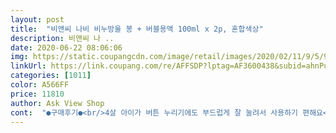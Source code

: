 ```yaml
---
layout: post 
title:  "비앤씨 나비 비누방울 봉 + 버블용액 100ml x 2p, 혼합색상" 
description: 비앤씨 나 ..
date: 2020-06-22 08:06:06 
img: https://static.coupangcdn.com/image/retail/images/2020/02/11/9/5/91049da9-8246-49e6-adb7-7edd931d9e29.jpg 
linkUrl: https://link.coupang.com/re/AFFSDP?lptag=AF3600438&subid=ahnPublicAsk&pageKey=1250574643&itemId=2249656597&vendorItemId=70247045057&traceid=V0-113-a03839278652e9d0 
categories: [1011] 
color: A566FF 
price: 11810 
author: Ask View Shop 
cont:  "●구매후기●<br/>4살 아이가 버튼 누리기에도 부드럽게 잘 눌려서 사용하기 편해요<br/>AA건전지 3개 넣어야 작동됩니다<br/>갖고나가서 하다보면 1시간도 안되어서 금방 써버려서 아이가 아쉬워해요.<br/>.<br/> 용액 통 2개 주시는데 안버리고 뒀다가 여유분 채워서 같이 갖고다녀야할것 같아요<br/>건전지는 AAA 3개 들어갑니다<br/>구성은 리필용액 2개랑 본품 이렇게 들어있어요<br/>그래서 이건 팁인데 스피커 부분에 테이프를 붙여서 봉해놓으면 소리가 좀 작아지거든요<br/>그리고 버블이 나오면서 멜로디가 같이 나오는데<br/>기존에 쓰던 버블건도 잇엇는대 액체가 많이 샌다거나 소리가 너무 시끄러운 감이 없지않았는대<br/>너무 편해요!!<br/>노래소리도 엄청 크거나 하지않아서 좋아요<br/>다른 자동 버블건 많이 사봤는데 용액이 새지 않아서 그게 제일 만족입니다 ^^<br/>다른 자동 버블건들은 용액이 줄줄 새는데<br/>다른건 비눗방울 분사될 때 마다 용액이 흘러서<br/>다른분들 평처럼 방울 크기가 작고 잔잔하게 많이 나와요<br/>다만 노래 패턴이 너무 짧아요ㅠㅠㅠㅠㅠ<br/>당연한거지만 공원이나 놀이터에서도 사람없는 곳에서 하려고요<br/>대만족이에요<br/>도착한 포장 모습이고<br/>멜로디가 소리도 엄청 크고 경박(?)스러워요ㅋㅋ<br/>무엇보다 용액이 안흘러요... <br/><br/>물티슈랑 휴지는 필수였는데<br/>버블 용액을 글리세린 사다가 집에서 주방세제랑 물이랑 섞어서 만들어보았는데 비율이 잘못되었는지 버블이 금방 터져버려서 아예 국내생산 버블 용액도 같이 사버렸어요<br/>버튼누르면 한번에 많이 나와서<br/>별 하나 뺐어요.<br/><br/>비누방울 용액이 한겹 더 덮여져서 포장되어서 새는거 없이 안전하게 배송되었습니다<br/>비눗방울 건이 비슷한게 있긴한데 총 손잡이 쪽으로 비눗물이 너무줄줄새서 아이손에 다묻곤했는데 이 제품은 일단 비눗물이 새지 않아서 좋구용ㅋ 막대기처럼 길게생겨서 손에 묻을일이 없네용ㅋ 사기전엔 나비 날개도 전원누르면 자동으로 펄럭 거리는줄 알았는데 그건 아니네용ㅋ 날개는 직접 들고 흔들어줘야 움직입니당.<br/> 노래랑 불빛도 들어오는뎅 밝은 시간대 해봤더니 잘 안보이네용  비눗방울이 큰건 아니구요.<br/> 자잘한 크기로 끈임없이 분사됩니당 비눗방울건이랑 거의똑같은데 막대기형 이라고 보심될듯해영ㅋ 6살 남자아이랑 3살 여자아이둘다 너무 좋아합니당.<br/> 소리는좀시끄럽긴하네용ㅋㅋ<br/>상어모양 처럼 생긴 것 과는 차원이 달라요ㅎㅎ<br/>상품에 건전지가 없어서 별도로 준비하셔야 해요<br/>아이들이 참 좋아합니다!!<br/>어린아이들이 사용하기에도 편하고<br/>엄마는 그렇지만 아이는 좋아하니 뭐, 좋은거아니겠습니까??<br/>엄마입장에선 똑같은 노래를 계속 들으니까 꿈에 나올꺼 같은 부작용이잇어요<br/> -<br/>온/오프 버튼 없는거랑 용액 담는 통이 작은것때문에<br/>요거는 액도 아래에 있으니까 막 새는 느낌도 없고<br/>요즘 밖에 맘대로 나가기 어려워서 집앞에서만 조금씩 놀아주는대 조금이라도 즐겁게 보내라고 비누방울을 주려고 선택했어요<br/>용액 담는 통이 밑에 달려있는데 제 기준에서는 좀 작네요<br/>이 버블요술봉 주문하면서 버블 용액도 같이 주문해서 다행이네요<br/>이 요술봉 버블건은 소리 크기가 어마어마해서.<br/>.<br/>테이프를 한 67번은 붙인것같아요.<br/>.<br/> 테이프 붙였더니 소리가 조금 작게 들려서 다행입니다<br/>이 요술봉 버블건은 용액이 새지 않아 좋아요<br/>이거 하고있으면 옆집아이 건너라인아이 다 와서 같이 놀아요<br/>이게 수동이 아닌 자동이라 방울 나오는 간격을 조절할수 없고<br/>일단 총처럼 쏘는게 아니고 누르기만 하면 되는거라서<br/>잔잔한 비누방울이 샤라라락 나오는 방식이라서 사진찍어도 예쁘게 나오네요<br/>주변에 사람있을때 하면 좀 민폐(?) 스러울것 같아요<br/>진짜 이것만해도 백점만점에 백점ㅋㅋㅋㅋㅋㅋ<br/>집에 유난히 시끄러운 장난감들은 스피커부분에 테이프 붙여서 소리를 줄여놓고 있어요<br/>큼직한 비누방율 터뜨리는 재미는 못느끼지만 끊기지않고 촤라라락 나오니까 뛰어다니며 신나하기도하고<br/>포장을 뜯으면 날개를 끼울수 잇게 되어있고<br/>행사하는 곳 가면 흔히들 있는<br/>4살 아이가 버튼 누리기에도 부드럽게 잘 눌려서 사용하기 편해요<br/>AA건전지 3개 넣어야 작동됩니다<br/>갖고나가서 하다보면 1시간도 안되어서 금방 써버려서 아이가 아쉬워해요.<br/>.<br/> 용액 통 2개 주시는데 안버리고 뒀다가 여유분 채워서 같이 갖고다녀야할것 같아요<br/>건전지는 AAA 3개 들어갑니다<br/>구성은 리필용액 2개랑 본품 이렇게 들어있어요<br/>그래서 이건 팁인데 스피커 부분에 테이프를 붙여서 봉해놓으면 소리가 좀 작아지거든요<br/>그리고 버블이 나오면서 멜로디가 같이 나오는데<br/>기존에 쓰던 버블건도 잇엇는대 액체가 많이 샌다거나 소리가 너무 시끄러운 감이 없지않았는대<br/>너무 편해요!!<br/>노래소리도 엄청 크거나 하지않아서 좋아요<br/>다른 자동 버블건 많이 사봤는데 용액이 새지 않아서 그게 제일 만족입니다 ^^<br/>다른 자동 버블건들은 용액이 줄줄 새는데<br/>다른건 비눗방울 분사될 때 마다 용액이 흘러서<br/>다른분들 평처럼 방울 크기가 작고 잔잔하게 많이 나와요<br/>다만 노래 패턴이 너무 짧아요ㅠㅠㅠㅠㅠ<br/>당연한거지만 공원이나 놀이터에서도 사람없는 곳에서 하려고요<br/>대만족이에요<br/>도착한 포장 모습이고<br/>멜로디가 소리도 엄청 크고 경박(?)스러워요ㅋㅋ<br/>무엇보다 용액이 안흘러요... <br/><br/>물티슈랑 휴지는 필수였는데<br/>버블 용액을 글리세린 사다가 집에서 주방세제랑 물이랑 섞어서 만들어보았는데 비율이 잘못되었는지 버블이 금방 터져버려서 아예 국내생산 버블 용액도 같이 사버렸어요<br/>버튼누르면 한번에 많이 나와서<br/>별 하나 뺐어요.<br/><br/>비누방울 용액이 한겹 더 덮여져서 포장되어서 새는거 없이 안전하게 배송되었습니다<br/>비눗방울 건이 비슷한게 있긴한데 총 손잡이 쪽으로 비눗물이 너무줄줄새서 아이손에 다묻곤했는데 이 제품은 일단 비눗물이 새지 않아서 좋구용ㅋ 막대기처럼 길게생겨서 손에 묻을일이 없네용ㅋ 사기전엔 나비 날개도 전원누르면 자동으로 펄럭 거리는줄 알았는데 그건 아니네용ㅋ 날개는 직접 들고 흔들어줘야 움직입니당.<br/> 노래랑 불빛도 들어오는뎅 밝은 시간대 해봤더니 잘 안보이네용  비눗방울이 큰건 아니구요.<br/> 자잘한 크기로 끈임없이 분사됩니당 비눗방울건이랑 거의똑같은데 막대기형 이라고 보심될듯해영ㅋ 6살 남자아이랑 3살 여자아이둘다 너무 좋아합니당.<br/> 소리는좀시끄럽긴하네용ㅋㅋ<br/>상어모양 처럼 생긴 것 과는 차원이 달라요ㅎㅎ<br/>상품에 건전지가 없어서 별도로 준비하셔야 해요<br/>아이들이 참 좋아합니다!!<br/>어린아이들이 사용하기에도 편하고<br/>엄마는 그렇지만 아이는 좋아하니 뭐, 좋은거아니겠습니까??<br/>엄마입장에선 똑같은 노래를 계속 들으니까 꿈에 나올꺼 같은 부작용이잇어요<br/> -<br/>온/오프 버튼 없는거랑 용액 담는 통이 작은것때문에<br/>요거는 액도 아래에 있으니까 막 새는 느낌도 없고<br/>요즘 밖에 맘대로 나가기 어려워서 집앞에서만 조금씩 놀아주는대 조금이라도 즐겁게 보내라고 비누방울을 주려고 선택했어요<br/>용액 담는 통이 밑에 달려있는데 제 기준에서는 좀 작네요<br/>이 버블요술봉 주문하면서 버블 용액도 같이 주문해서 다행이네요<br/>이 요술봉 버블건은 소리 크기가 어마어마해서.<br/>.<br/>테이프를 한 67번은 붙인것같아요.<br/>.<br/> 테이프 붙였더니 소리가 조금 작게 들려서 다행입니다<br/>이 요술봉 버블건은 용액이 새지 않아 좋아요<br/>이거 하고있으면 옆집아이 건너라인아이 다 와서 같이 놀아요<br/>이게 수동이 아닌 자동이라 방울 나오는 간격을 조절할수 없고<br/>일단 총처럼 쏘는게 아니고 누르기만 하면 되는거라서<br/>잔잔한 비누방울이 샤라라락 나오는 방식이라서 사진찍어도 예쁘게 나오네요<br/>주변에 사람있을때 하면 좀 민폐(?) 스러울것 같아요<br/>진짜 이것만해도 백점만점에 백점ㅋㅋㅋㅋㅋㅋ<br/>집에 유난히 시끄러운 장난감들은 스피커부분에 테이프 붙여서 소리를 줄여놓고 있어요<br/>큼직한 비누방율 터뜨리는 재미는 못느끼지만 끊기지않고 촤라라락 나오니까 뛰어다니며 신나하기도하고<br/>포장을 뜯으면 날개를 끼울수 잇게 되어있고<br/>행사하는 곳 가면 흔히들 있는<br/>" 
---
```

